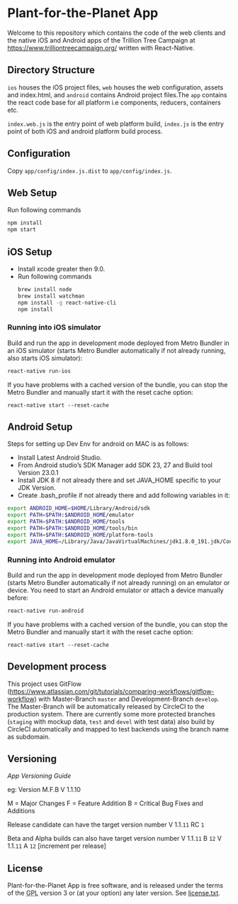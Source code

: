 # Plant-for-the-Planet App

Welcome to this repository which contains the code of the web clients and the native iOS and Android apps of the Trillion Tree Campaign at https://www.trilliontreecampaign.org/ written with React-Native.

## Directory Structure

`ios` houses the iOS project files, `web` houses the web configuration, assets and index.html, and `android` contains Android project files.The `app` contains the react code base for all platform i.e components, reducers, containers etc.

`index.web.js` is the entry point of web platform build, `index.js` is the entry point of both iOS and android platform build process.

## Configuration

Copy `app/config/index.js.dist` to `app/config/index.js`.

## Web Setup

Run following commands

```bash
npm install
npm start
```

## iOS Setup

* Install xcode greater then 9.0.
* Run following commands
  ```bash
  brew install node
  brew install watchman
  npm install -g react-native-cli
  npm install
  ```

### Running into iOS simulator

Build and run the app in development mode deployed from Metro Bundler in an iOS simulator (starts Metro Bundler automatically if not already running, also starts iOS simulator):

```bash
react-native run-ios
```

If you have problems with a cached version of the bundle, you can stop the Metro Bundler and manually start it with the reset cache option:

```
react-native start --reset-cache
```

## Android Setup

Steps for setting up Dev Env for android on MAC is as follows:

* Install Latest Android Studio.
* From Android studio’s SDK Manager add SDK 23, 27 and Build tool Version 23.0.1
* Install JDK 8 if not already there and set JAVA_HOME specific to your JDK Version.
* Create .bash_profile if not already there and add following variables in it:

```bash
export ANDROID_HOME=$HOME/Library/Android/sdk
export PATH=$PATH:$ANDROID_HOME/emulator
export PATH=$PATH:$ANDROID_HOME/tools
export PATH=$PATH:$ANDROID_HOME/tools/bin
export PATH=$PATH:$ANDROID_HOME/platform-tools
export JAVA_HOME=/Library/Java/JavaVirtualMachines/jdk1.8.0_191.jdk/Contents/Home
```

### Running into Android emulator

Build and run the app in development mode deployed from Metro Bundler (starts Metro Bundler automatically if not already running) on an emulator or device. You need to start an Android emulator or attach a device manually before:

```bash
react-native run-android
```

If you have problems with a cached version of the bundle, you can stop the Metro Bundler and manually start it with the reset cache option:

```
react-native start --reset-cache
```

## Development process

This project uses GitFlow (https://www.atlassian.com/git/tutorials/comparing-workflows/gitflow-workflow) with Master-Branch `master` and Development-Branch `develop`. The Master-Branch will be automatically released by CircleCI to the production system. There are currently some more protected branches (`staging` with mockup data, `test` and `devel` with test data) also build by CircleCI automatically and mapped to test backends using the branch name as subdomain.

## Versioning

*App Versioning Guide*

eg: Version M.F.B
V 1.1.10

M = Major Changes
F = Feature Addition
B = Critical Bug Fixes and Additions

Release candidate can have the target version number
V 1.1.`11` RC `1`

Beta and Alpha builds can also have target version number
V 1.1.`11` B `12`
V 1.1.`11` A `12` [increment per release]


## License

Plant-for-the-Planet App is free software, and is released under the terms of the <abbr title="GNU General Public License">GPL</abbr> version 3 or (at your option) any later version. See <a href="license.txt">license.txt</a>.</p>

